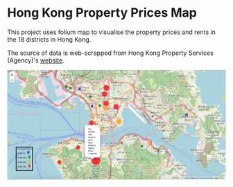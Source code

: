 # Hong Kong Property Prices Map

This project uses folium map to visualise the property prices and rents in the 18 districts in Hong Kong.  

The source of data is web-scrapped from Hong Kong Property Services (Agency)'s [website](https://www.hkp.com.hk/find-property/).


![](hkprop_map_updated.png)
